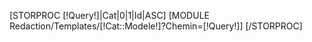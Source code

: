 [STORPROC [!Query!]|Cat|0|1|Id|ASC]
	[MODULE Redaction/Templates/[!Cat::Modele!]?Chemin=[!Query!]]
[/STORPROC]
</div>
